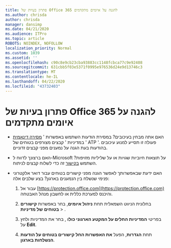 ```yaml
---
title: פתרון בעיות של Office 365 להגנה על איומים מתקדמים
ms.author: chrisda
author: chrisda
manager: dansimp
ms.date: 04/21/2020
ms.audience: ITPro
ms.topic: article
ROBOTS: NOINDEX, NOFOLLOW
localization_priority: Normal
ms.custom: 1039
ms.assetid: ''
ms.openlocfilehash: c90c8e9cb23cba93883cc1148fcbca77c9e92408
ms.sourcegitcommit: 631cbb5f03e5371f0995e976536d24e9d13746c3
ms.translationtype: MT
ms.contentlocale: he-IL
ms.lasthandoff: 04/22/2020
ms.locfileid: "43732403"
---
```

# <a name="troubleshooting-office-365-advanced-threat-protection"></a>פתרון בעיות של Office 365 להגנה על איומים מתקדמים

- האם אתה מבחין בעיכובים? במסירת הודעות השתמש באפשרות ' [מסירה דינאמית](https://docs.microsoft.com/office365/securitycompliance/dynamic-delivery-and-previewing) ' במדיניות ' קבצים מצורפים בטוחים של ATP '. פעולה זו תסייע למנוע עיכובים בהודעות בעת הגנה על נמענים מפני קבצים זדוניים.

- האם ברצונך לדווח ל-Microsoft על תוצאות חיוביות שגויות או על שליליות מזויפות? השתמש [בקישור](https://www.microsoft.com/wdsi/filesubmission/) זה כדי לשלוח קבצים לניתוח.

- האם ידעת שבאפשרותך לאפשר הגנה מפני קישורים בטוחים עבור דואר אלקטרוני פנימי שנשלח בין הנמענים בארגון? בצע שלבים אלה:

  1. עבור אל [https://protection.office.com](https://protection.office.com) והיכנס למערכת כללית או לחשבון מנהל האבטחה.

  2. בחלונית הניווט השמאלית תחת **ניהול איומים**, בחר באפשרות **קישורים בטוחים** **של מדיניות** \> .

  3. בפריטי **המדיניות החלים על המקטע הארגוני כולו** , בחר את המדיניות ולחץ על **Edit**.

  4. תחת **הגדרות**, הפעל **את האפשרות החל קישורים בטוחים על הודעות הנשלחות בארגון**.
